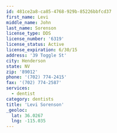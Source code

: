 ```yaml
---
id: 481ce2a8-ca85-4768-929b-85226bbfcd37
first_name: Levi
middle_name: John
last_name: Sorenson
license_type: DDS
license_number: '6319'
license_status: Active
license_expiration: 6/30/15
address: '39 Toggle St'
city: Henderson
state: NV
zip: '89012'
phone: '(702) 774-2415'
fax: '(702) 774-2587'
services:
  - dentist
category: dentists
title: 'Levi Sorenson'
_geoloc:
  lat: 36.0267
  lng: -115.035
---
```

